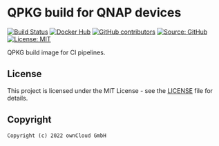 # QPKG build for QNAP devices

[![Build Status](https://img.shields.io/drone/build/owncloud-ci/qnap-qpkg-builder?logo=drone&server=https%3A%2F%2Fdrone.owncloud.com)](https://drone.owncloud.com/owncloud-ci/qnap-qpkg-builder)
[![Docker Hub](https://img.shields.io/docker/v/owncloudci/qnap-qpkg-builder?logo=docker&label=dockerhub&sort=semver&logoColor=white)](https://hub.docker.com/r/owncloudci/qnap-qpkg-builder)
[![GitHub contributors](https://img.shields.io/github/contributors/owncloud-ci/qnap-qpkg-builder)](https://github.com/owncloud-ci/qnap-qpkg-builder/graphs/contributors)
[![Source: GitHub](https://img.shields.io/badge/source-github-blue.svg?logo=github&logoColor=white)](https://github.com/owncloud-ci/qnap-qpkg-builder)
[![License: MIT](https://img.shields.io/github/license/owncloud-ci/qnap-qpkg-builder)](https://github.com/owncloud-ci/qnap-qpkg-builder/blob/main/LICENSE)

QPKG build image for CI pipelines.

## License

This project is licensed under the MIT License - see the [LICENSE](https://github.com/owncloud-ci/qnap-qpkg-builder/blob/main/LICENSE) file for details.

## Copyright

```Text
Copyright (c) 2022 ownCloud GmbH
```

